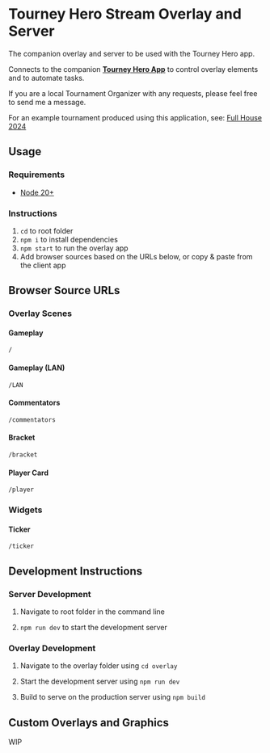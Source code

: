 # Tourney Hero Stream Overlay and Server
The companion overlay and server to be used with the Tourney Hero app.

Connects to the companion [**Tourney Hero App**](https://github.com/fborja44/tourney-hero) to control overlay elements and to automate tasks.

If you are a local Tournament Organizer with any requests, please feel free to send me a message.

For an example tournament produced using this application, see: [Full House 2024](https://www.youtube.com/playlist?list=PLAa8C1sfSQUr8HkWqylXqtX1Ui28yVpDf)

## Usage
### Requirements
- [Node 20+](https://nodejs.org/en)

### Instructions
1. `cd` to root folder
2. `npm i` to install dependencies
3. `npm start` to run the overlay app
4. Add browser sources based on the URLs below, or copy & paste from the client app

## Browser Source URLs
### Overlay Scenes
#### Gameplay
`/`

#### Gameplay (LAN)
`/LAN`

#### Commentators
`/commentators`

#### Bracket
`/bracket`

#### Player Card
`/player`

### Widgets
#### Ticker
`/ticker`

## Development Instructions
### Server Development
1. Navigate to root folder in the command line

2. `npm run dev` to start the development server

### Overlay Development
1. Navigate to the overlay folder using `cd overlay`

2. Start the development server using `npm run dev`

3. Build to serve on the production server using `npm build`

## Custom Overlays and Graphics
WIP
